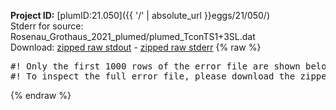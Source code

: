 **Project ID:** [plumID:21.050]({{ '/' | absolute_url }}eggs/21/050/)  
Stderr for source:  Rosenau_Grothaus_2021_plumed/plumed_TconTS1+3SL.dat   
Download: [zipped raw stdout](plumed_TconTS1+3SL.dat.plumed_master.stdout.txt.zip) - [zipped raw stderr](plumed_TconTS1+3SL.dat.plumed_master.stderr.txt.zip) 
{% raw %}
<pre>
#! Only the first 1000 rows of the error file are shown below
#! To inspect the full error file, please download the zipped raw stderr file above
</pre>
{% endraw %}
